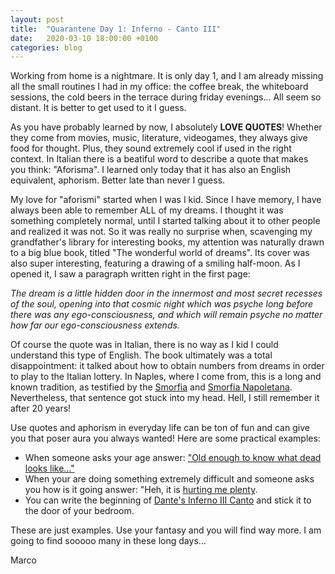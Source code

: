 ```yaml
---
layout: post
title:  "Quarantene Day 1: Inferno - Canto III"
date:   2020-03-10 18:00:00 +0100
categories: blog
---
```


Working from home is a nightmare. It is only day 1, and I am already missing all the small routines I had in my office: the coffee break, the whiteboard sessions, the cold beers in the terrace during friday evenings... All seem so distant. It is better to get used to it I guess.

As you have probably learned by now, I absolutely **LOVE QUOTES**! Whether they come from movies, music, literature, videogames, they always give food for thought. Plus, they sound extremely cool if used in the right context. In Italian there is a beatiful word to describe a quote that makes you think: "Aforisma". I learned only today that it has also an English equivalent, aphorism. Better late than never I guess.

My love for "aforismi" started when I was I kid. Since I have memory, I have always been able to remember ALL of my dreams. I thought it was something completely normal, until I started talking about it to other people and realized it was not. So it was really no surprise when, scavenging my grandfather's library for interesting books, my attention was naturally drawn to a big blue book, titled "The wonderful world of dreams". Its cover was also super interesting, featuring a drawing of a smiling half-moon. As I opened it, I saw a paragraph written right in the first page:

*The dream is a little hidden door in the innermost and most secret recesses of the soul, opening into that cosmic night which was psyche long before there was any ego-consciousness, and which will remain psyche no matter how far our ego-consciousness extends.*

Of course the quote was in Italian, there is no way as I kid I could understand this type of English. The book ultimately was a total disappointment: it talked about how to obtain numbers from dreams in order to play to the Italian lottery. In Naples, where I come from, this is a long and known tradition, as testified by the [Smorfia](https://it.wikipedia.org/wiki/La_Smorfia) and [Smorfia Napoletana](https://it.wikipedia.org/wiki/La_smorfia_napoletana). Nevertheless, that sentence got stuck into my head. Hell, I still remember it after 20 years!

Use quotes and aphorism in everyday life can be ton of fun and can give you that poser aura you always wanted! Here are some practical examples:

- When someone asks your age answer: ["Old enough to know what dead looks like..."](https://youtu.be/QDJebjf_DkQ?t=842)
- When your are doing something extremely difficult and someone asks you how is it going answer: "Heh, it is [hurting me plenty]({{site.url}}/assets/pictures/doom.png).
- You can write the beginning of [Dante's Inferno III Canto](https://www.thoughtco.com/inferno-canto-iii-divine-comedy-dante-alighieri-4098791) and stick it to the door of your bedroom.

These are just examples. Use your fantasy and you will find way more. I am going to find sooooo many in these long days...

Marco

